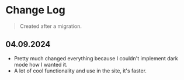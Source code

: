 # Change Log

> Created after a migration.

## 04.09.2024

- Pretty much changed everything because I couldn't implement dark mode how I wanted it.
- A lot of cool functionality and use in the site, it's faster.
